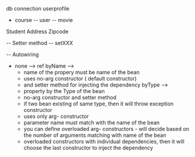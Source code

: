 db connection
userprofile


- course
-- user
-- movie

Student
	Address
		Zipcode

-- Setter method
-- setXXX

-- Autowiring
	
-	 none --> ref
	 byName -->
		- name of the propery must be name of the 		  bean
		- uses no-arg constructor ( default 		  constructor)
		- and setter method for injecting the dependency 
	 byType -->
		- property by the Type of the bean
		- no-arg constructor and setter method
		- if two bean existing of same type, then 		  it will throw exception
	 constructor
		- uses only arg- constructor
		- parameter name must match with the name 		  of the bean
		- you can define overloaded arg-		 constructors - will decide based on the 		 number of arguments matching with name
		 of the bean
		- overloaded constructors with individual                  dependencies, then it will choose the                     last constructor to inject the                  dependency
	
				
			

